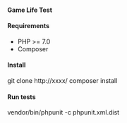 #### Game Life Test

#### Requirements
- PHP >= 7.0
- Composer

#### Install
git clone http://xxxx/
composer install

#### Run tests
vendor/bin/phpunit -c phpunit.xml.dist